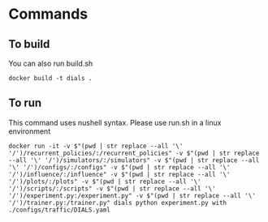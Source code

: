 # Commands

## To build

You can also run build.sh

```docker build -t dials .```

## To run

This command uses nushell syntax. Please use run.sh in a linux environment

```docker run -it -v $"(pwd | str replace --all '\' '/')/recurrent_policies/:/recurrent_policies" -v $"(pwd | str replace --all '\' '/')/simulators/:/simulators" -v $"(pwd | str replace --all '\' '/')/configs/:/configs" -v $"(pwd | str replace --all '\' '/')/influence/:/influence" -v $"(pwd | str replace --all '\' '/')/plots/:/plots" -v $"(pwd | str replace --all '\' '/')/scripts/:/scripts" -v $"(pwd | str replace --all '\' '/')/experiment.py:/experiment.py" -v $"(pwd | str replace --all '\' '/')/trainer.py:/trainer.py" dials python experiment.py with ./configs/traffic/DIALS.yaml```
